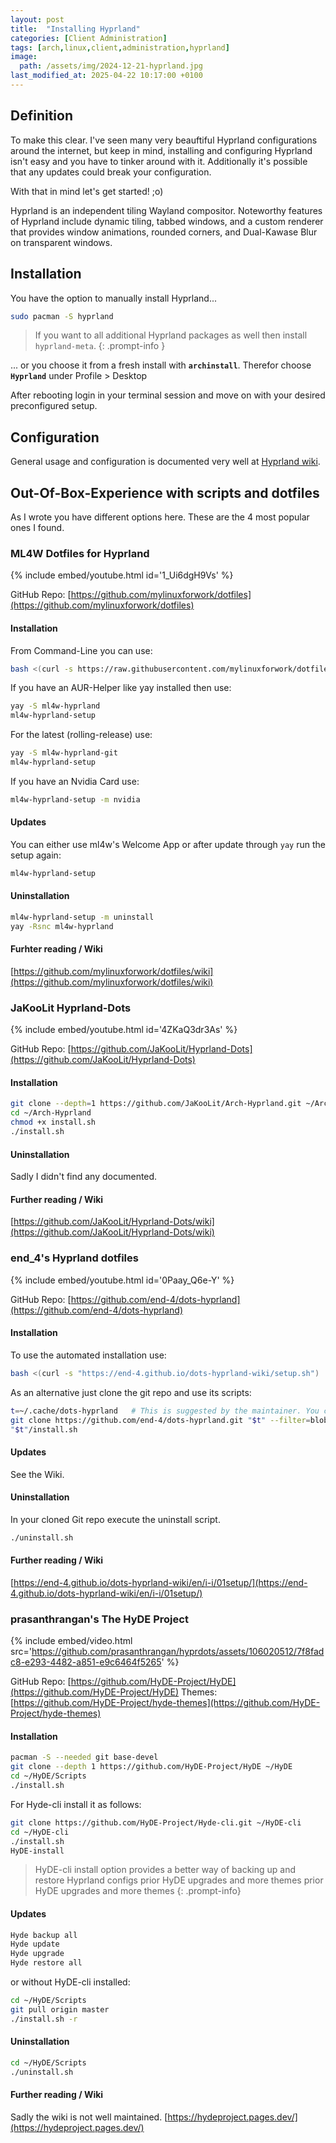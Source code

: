 ```yaml
---
layout: post
title:  "Installing Hyprland"
categories: [Client Administration]
tags: [arch,linux,client,administration,hyprland]
image:
  path: /assets/img/2024-12-21-hyprland.jpg
last_modified_at: 2025-04-22 10:17:00 +0100
---
```


## Definition
To make this clear. I've seen many very beauftiful Hyprland configurations around the internet, but keep in mind, installing and configuring Hyprland isn't easy and you have to tinker around with it. Additionally it's possible that any updates could break your configuration.

With that in mind let's get started! ;o)

Hyprland is an independent tiling Wayland compositor. Noteworthy features of Hyprland include dynamic tiling, tabbed windows, and a custom renderer that provides window animations, rounded corners, and Dual-Kawase Blur on transparent windows.

## Installation
You have the option to manually install Hyprland...
```bash
sudo pacman -S hyprland
```
> If you want to all additional Hyprland packages as well then install ```hyprland-meta```.
{: .prompt-info }

... or you choose it from a fresh install with **`archinstall`**.
Therefor choose **`Hyprland`** under Profile > Desktop

After rebooting login in your terminal session and move on with your desired preconfigured setup.

## Configuration

General usage and configuration is documented very well at [Hyprland wiki](https://wiki.hyprland.org/).

## Out-Of-Box-Experience with scripts and dotfiles
As I wrote you have different options here. These are the 4 most popular ones I found.

### ML4W Dotfiles for Hyprland

{% include embed/youtube.html id='1_Ui6dgH9Vs' %}

GitHub Repo: [https://github.com/mylinuxforwork/dotfiles](https://github.com/mylinuxforwork/dotfiles)

#### Installation

From Command-Line you can use:
```bash
bash <(curl -s https://raw.githubusercontent.com/mylinuxforwork/dotfiles/main/setup-arch.sh)
```

If you have an AUR-Helper like yay installed then use:
```bash
yay -S ml4w-hyprland
ml4w-hyprland-setup
```

For the latest (rolling-release) use:
```bash
yay -S ml4w-hyprland-git
ml4w-hyprland-setup
```

If you have an Nvidia Card use:
```bash
ml4w-hyprland-setup -m nvidia
```

#### Updates

You can either use ml4w's Welcome App or after update through `yay` run the setup again:
```bash
ml4w-hyprland-setup
```

#### Uninstallation

```bash
ml4w-hyprland-setup -m uninstall
yay -Rsnc ml4w-hyprland
```

#### Furhter reading / Wiki

[https://github.com/mylinuxforwork/dotfiles/wiki](https://github.com/mylinuxforwork/dotfiles/wiki)

### JaKooLit Hyprland-Dots

{% include embed/youtube.html id='4ZKaQ3dr3As' %}

GitHub Repo: [https://github.com/JaKooLit/Hyprland-Dots](https://github.com/JaKooLit/Hyprland-Dots)

#### Installation

```bash
git clone --depth=1 https://github.com/JaKooLit/Arch-Hyprland.git ~/Arch-Hyprland
cd ~/Arch-Hyprland
chmod +x install.sh
./install.sh
```

#### Uninstallation

Sadly I didn't find any documented.

#### Further reading / Wiki

[https://github.com/JaKooLit/Hyprland-Dots/wiki](https://github.com/JaKooLit/Hyprland-Dots/wiki)

### end_4's Hyprland dotfiles

{% include embed/youtube.html id='0Paay_Q6e-Y' %}

GitHub Repo: [https://github.com/end-4/dots-hyprland](https://github.com/end-4/dots-hyprland)

#### Installation

To use the automated installation use:

```bash
bash <(curl -s "https://end-4.github.io/dots-hyprland-wiki/setup.sh")
```

As an alternative just clone the git repo and use its scripts:
```bash
t=~/.cache/dots-hyprland   # This is suggested by the maintainer. You can use any folder you prefer.
git clone https://github.com/end-4/dots-hyprland.git "$t" --filter=blob:none
"$t"/install.sh
```
#### Updates

See the Wiki.

#### Uninstallation

In your cloned Git repo execute the uninstall script.

```bash
./uninstall.sh
```

#### Further reading / Wiki

[https://end-4.github.io/dots-hyprland-wiki/en/i-i/01setup/](https://end-4.github.io/dots-hyprland-wiki/en/i-i/01setup/)

### prasanthrangan's The HyDE Project

{% include embed/video.html src='https://github.com/prasanthrangan/hyprdots/assets/106020512/7f8fadc8-e293-4482-a851-e9c6464f5265' %}

GitHub Repo: [https://github.com/HyDE-Project/HyDE](https://github.com/HyDE-Project/HyDE)
Themes: [https://github.com/HyDE-Project/hyde-themes](https://github.com/HyDE-Project/hyde-themes)

#### Installation

```bash
pacman -S --needed git base-devel
git clone --depth 1 https://github.com/HyDE-Project/HyDE ~/HyDE
cd ~/HyDE/Scripts
./install.sh
```

For Hyde-cli install it as follows:
```bash
git clone https://github.com/HyDE-Project/Hyde-cli.git ~/HyDE-cli
cd ~/HyDE-cli
./install.sh
HyDE-install
```
> HyDE-cli install option provides a better way of backing up and restore Hyprland configs prior HyDE upgrades and more themes
prior HyDE upgrades and more themes
{: .prompt-info}

#### Updates

```bash
Hyde backup all
Hyde update
Hyde upgrade
Hyde restore all
```

or without HyDE-cli installed:

```bash
cd ~/HyDE/Scripts
git pull origin master
./install.sh -r
```

#### Uninstallation

```bash
cd ~/HyDE/Scripts
./uninstall.sh
```

#### Further reading / Wiki

Sadly the wiki is not well maintained. [https://hydeproject.pages.dev/](https://hydeproject.pages.dev/)
